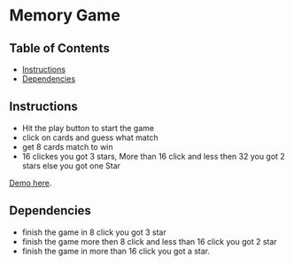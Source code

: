 # Memory Game 

## Table of Contents

* [Instructions](#instructions) 
* [Dependencies](#dependencies)

## Instructions

- Hit the play button to start the game
- click on cards and guess what match
- get 8 cards match to win
- 16 clickes you got 3 stars, More than 16 click and less then 32 you got 2 stars else you got one Star 


[Demo here](https://ahakem.github.io/memory-game/).


## Dependencies

- finish the game in 8 click you got 3 star
- finish the game more then 8 click and less than 16 click you got 2 star
- finish the game in more than 16 click you got a star.